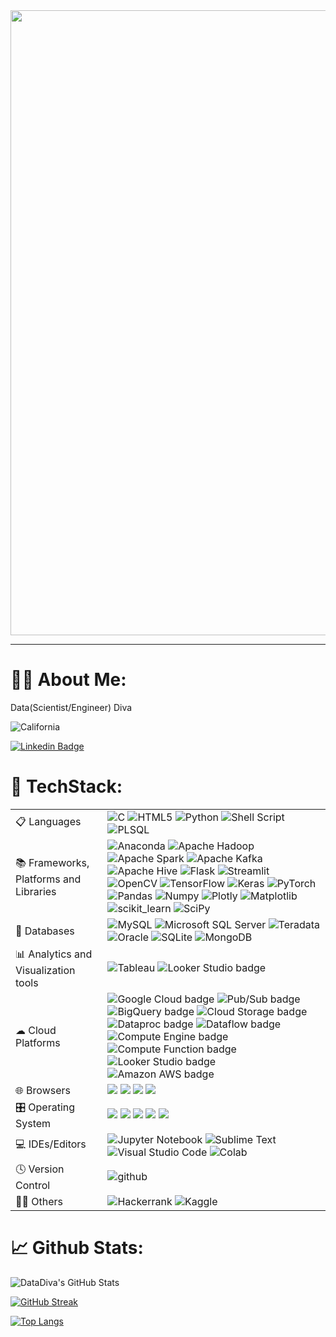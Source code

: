 <div id="header" align="center">
  <img src="https://media.giphy.com/media/L1R1tvI9svkIWwpVYr/giphy.gif" width="1000"/>
</div>

------

# :woman_technologist: About Me:
Data(Scientist/Engineer) Diva 

<img alt="California" src="https://raw.githubusercontent.com/stevenrskelton/flag-icon/master/png/75/us/california.png">

[![Linkedin Badge](https://img.shields.io/badge/-aneshaak-blue?style=flat&logo=Linkedin&logoColor=white)](https://www.linkedin.com/in/aneshaa-k)
<img src="https://komarev.com/ghpvc/?username=aneshaak&style=flat-square&color=blue" alt=""/>


# :brain: TechStack:
<table>
  <tr>
    <td>📋 Languages</td>
    <td>
      <span><img alt="C" src="https://img.shields.io/badge/c-%2300599C.svg?style=plastic&logo=c&logoColor=white"></span>
      <span><img alt="HTML5" src="https://img.shields.io/badge/html5-%23E34F26.svg?style=plastic&logo=html5&logoColor=white"></span>
      <span><img alt="Python" src="https://img.shields.io/badge/python-3670A0?style=plastic&logo=python&logoColor=ffdd54"></span>
      <span><img alt="Shell Script" src="https://img.shields.io/badge/shell_script-%23121011.svg?style=plastic&logo=gnu-bash&logoColor=white"></span>
      <span><img alt="PLSQL" src="https://img.shields.io/badge/PLSQL-F80000?style=plastic&logo=oracle&logoColor=black"></span>
  </tr>
  <tr>
    <td>📚 Frameworks, Platforms and Libraries</td>
    <td>
      <span><img alt="Anaconda" src="https://img.shields.io/badge/Anaconda-%2344A833.svg?style=plastic&logo=anaconda&logoColor=white"></span>
      <span><img alt="Apache Hadoop" src="https://img.shields.io/badge/Apache%20Hadoop-66CCFF?style=plastic&logo=apachehadoop&logoColor=black"></span>
      <span><img alt="Apache Spark" src="https://img.shields.io/badge/Apache%20Spark-FDEE21?style=plastic&logo=apachespark&logoColor=black"></span>
      <span><img alt="Apache Kafka" src="https://img.shields.io/badge/Apache%20Kafka-000?style=plastic&logo=apachekafka"></span>
      <span><img alt="Apache Hive" src="https://img.shields.io/badge/Apache%20Hive-FDEE21?style=plastic&logo=apachehive&logoColor=black"></span>
      <span><img alt="Flask" src="https://img.shields.io/badge/flask-%23000.svg?style=plastic&logo=flask&logoColor=white"></span>
      <span><img alt="Streamlit" src="https://img.shields.io/badge/Streamlit-FF4B4B?style=plastic&logo=Streamlit&logoColor=white"></span>
      <span><img alt="OpenCV" src="https://img.shields.io/badge/opencv-%23white.svg?style=plastic&logo=opencv&logoColor=white"></span>
      <span><img alt="TensorFlow" src="https://img.shields.io/badge/TensorFlow-FF6F00?style=plastic&logo=tensorflow&logoColor=white"></span>
      <span><img alt="Keras" src="https://img.shields.io/badge/Keras-FF0000?style=plastic&logo=keras&logoColor=white"></span>
      <span><img alt="PyTorch" src="https://img.shields.io/badge/PyTorch-EE4C2C?style=plastic&logo=pytorch&logoColor=white"></span>
      <span><img alt="Pandas" src="https://img.shields.io/badge/Pandas-2C2D72?style=plastic&logo=pandas&logoColor=white"></span>
      <span><img alt="Numpy" src="https://img.shields.io/badge/Numpy-777BB4?style=plastic&logo=numpy&logoColor=white"></span>
      <span><img alt="Plotly" src="https://img.shields.io/badge/Plotly-239120?style=plastic&logo=plotly&logoColor=white"></span>
      <span><img alt="Matplotlib" src="https://img.shields.io/badge/Matplotlib-%23ffffff.svg?style=plastic&logo=Matplotlib&logoColor=black"></span>
      <span><img alt="scikit_learn" src="https://img.shields.io/badge/scikit_learn-F7931E?style=plastic&logo=scikit-learn&logoColor=white"></span>
      <span><img alt="SciPy" src="https://img.shields.io/badge/SciPy-654FF0?style=plastic&logo=SciPy&logoColor=white"></span>
    </td>
  </tr>
    <tr>
    <td>💾 Databases</td>
    <td><div>
  <img alt="MySQL" src="https://img.shields.io/badge/mysql-%2300f.svg?style=plastic&logo=mysql&logoColor=white">
  <img alt="Microsoft SQL Server" src="https://img.shields.io/badge/Microsoft%20SQL%20Server-CC2927?style=plastic&logo=microsoft%20sql%20server&logoColor=white">
  <img alt="Teradata" src="https://img.shields.io/badge/Teradata-F37440?style=plastic&logo=teradata&logoColor=white">
  <img alt="Oracle" src="https://img.shields.io/badge/Oracle-F80000?style=plastic&logo=oracle&logoColor=black">
  <img alt="SQLite" src="https://img.shields.io/badge/sqlite-%2307405e.svg?style=plastic&logo=sqlite&logoColor=white">
  <img alt="MongoDB" src="https://img.shields.io/badge/MongoDB-%234ea94b.svg?style=plastic&logo=mongodb&logoColor=white">
</div>
</td>
  </tr>
    <tr>
    <td>📊 Analytics and Visualization tools</td>
    <td>
      <span><img alt="Tableau" src="https://img.shields.io/badge/Tableau-E97627?style=plastic&logo=Tableau&logoColor=white"></span>
      <span><img src="https://img.shields.io/badge/LookerStudio-4285F4?style=plastic&amp;logoColor=white" alt="Looker Studio badge"></span>
    </td>
  </tr>
    <tr>
    <td> ☁ Cloud Platforms</td>
    <td>
      <div>
      <img src="https://img.shields.io/badge/Google_Cloud-4285F4?style=plastic&amp;logo=google-cloud&amp;logoColor=white" alt="Google Cloud badge">
      <img src="https://img.shields.io/badge/pub/sub-4285F4?style=plastic&amp;logoColor=white" alt="Pub/Sub badge">
      <img src="https://img.shields.io/badge/BigQuery-4285F4?style=plastic&amp;logoColor=white" alt="BigQuery badge">
      <img src="https://img.shields.io/badge/CloudStorage-4285F4?style=plastic&amp;logoColor=white" alt="Cloud Storage badge">
      <img src="https://img.shields.io/badge/Dataproc-4285F4?style=plastic&amp;logoColor=white" alt="Dataproc badge">
      <img src="https://img.shields.io/badge/Dataflow-4285F4?style=plastic&amp;logoColor=white" alt="Dataflow badge">
      <img src="https://img.shields.io/badge/ComputeEngine-4285F4?style=plastic&amp;logoColor=white" alt="Compute Engine badge">
      <img src="https://img.shields.io/badge/ComputeFunction-4285F4?style=plastic&amp;logoColor=white" alt="Compute Function badge">
      <img src="https://img.shields.io/badge/LookerStudio-4285F4?style=plastic&amp;logoColor=white" alt="Looker Studio badge">
      <br>
      <img src="https://img.shields.io/badge/Amazon_AWS-FF9900?style=plastic&amp;logo=amazonaws&amp;logoColor=white" alt="Amazon AWS badge">
      </div>
    </td>
  </tr>
<tr>
    <td>🌐 Browsers</td>
    <td>
      <div>
        <img src="https://img.shields.io/badge/Brave-FB542B?style=plastic&logo=Brave&logoColor=white">
        <img src="https://img.shields.io/badge/Edge-0078D7?style=plastic&logo=Microsoft-edge&logoColor=white">
        <img src="https://img.shields.io/badge/Firefox-FF7139?style=plastic&logo=Firefox-Browser&logoColor=white">
        <img src="https://img.shields.io/badge/Google%20Chrome-4285F4?style=plastic&logo=GoogleChrome&logoColor=white">
      </div>
    </td>
</tr>
  <tr>
    <td>🎛️ Operating System</td>
    <td>
      <div>
        <img src="https://img.shields.io/badge/cent%20os-002260?style=plastic&logo=centos&logoColor=F0F0F0">
        <img src="https://img.shields.io/badge/Red%20Hat-EE0000?style=plastic&logo=redhat&logoColor=white">
        <img src="https://img.shields.io/badge/Linux-FCC624?style=plastic&logo=linux&logoColor=black">
        <img src="https://img.shields.io/badge/Ubuntu-E95420?style=plastic&logo=ubuntu&logoColor=white">
        <img src="https://img.shields.io/badge/mac%20os-000000?style=plastic&logo=macos&logoColor=F0F0F0">
      </div>
    </td>
</tr>
<tr>
    <td>💻 IDEs/Editors</td>
    <td>
    <div>
      <img src="https://img.shields.io/badge/jupyter-%23FA0F00.svg?style=plastic&logo=jupyter&logoColor=white" alt="Jupyter Notebook">
      <img src="https://img.shields.io/badge/sublime_text-%23575757.svg?style=plastic&logo=sublime-text&logoColor=important" alt="Sublime Text">
      <img src="https://img.shields.io/badge/Visual%20Studio%20Code-0078d7.svg?style=plastic&logo=visual-studio-code&logoColor=white" alt="Visual Studio Code">
      <img src="https://img.shields.io/badge/Colab-F9AB00?style=fflat-square&logo=googlecolab&color=525252" alt="Colab">
    </div>
    </td>
</tr>
<tr>
    <td>🕓 Version Control</td>
    <td><img src="https://img.shields.io/badge/github-%23121011.svg?style=plastic&logo=github&logoColor=white" alt="github"></td>
</tr>
<tr>
    <td> 🧑‍💻 Others</td>
    <td>
    <div>
      <img src="https://img.shields.io/badge/-Hackerrank-2EC866?style=plastic&logo=HackerRank&logoColor=white" alt="Hackerrank">
      <img src="https://img.shields.io/badge/Kaggle-20BEFF?style=plastic&logo=kaggle&logoColor=white" alt="Kaggle">
    </div>
    </td>
</tr>
</table> 

# 📈 Github Stats:
![DataDiva's GitHub Stats](https://github-readme-stats.vercel.app/api?username=AneshaaK&theme=jolly&show_icons=true)

[![GitHub Streak](http://github-readme-streak-stats.herokuapp.com?user=AneshaaK&theme=jolly)](https://git.io/streak-stats)

[![Top Langs](https://github-readme-stats.vercel.app/api/top-langs/?username=AneshaaK&&theme=jolly&hide_progress=true&hide=jupyter%20notebook)](https://github.com/anuraghazra/github-readme-stats)
